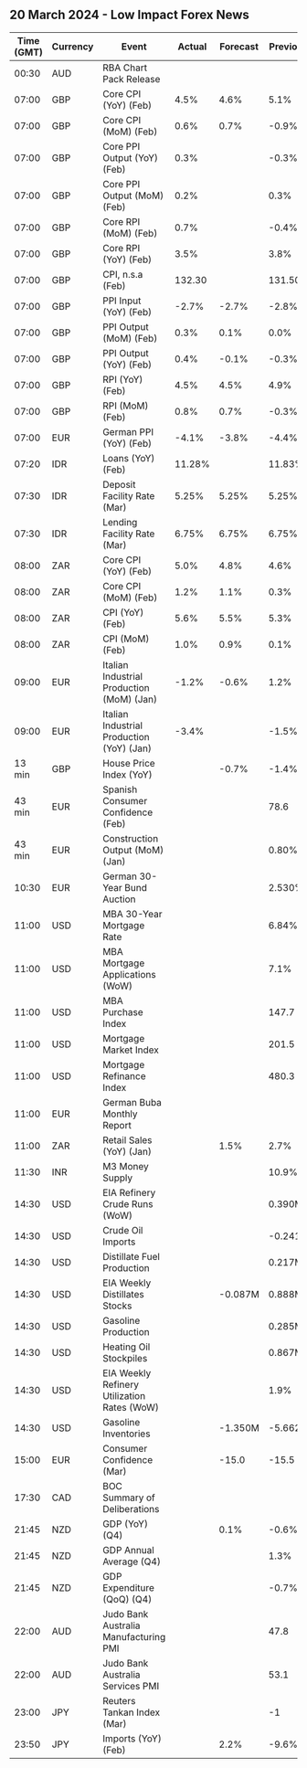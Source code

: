 ## 20 March 2024 - Low Impact Forex News

| Time (GMT) | Currency | Event | Actual | Forecast | Previous |
|------|----------|-------|--------|----------|----------|
| 00:30 | AUD | RBA Chart Pack Release |  |  |  |
| 07:00 | GBP | Core CPI (YoY) (Feb) | 4.5% | 4.6% | 5.1% |
| 07:00 | GBP | Core CPI (MoM) (Feb) | 0.6% | 0.7% | -0.9% |
| 07:00 | GBP | Core PPI Output (YoY) (Feb) | 0.3% |  | -0.3% |
| 07:00 | GBP | Core PPI Output (MoM) (Feb) | 0.2% |  | 0.3% |
| 07:00 | GBP | Core RPI (MoM) (Feb) | 0.7% |  | -0.4% |
| 07:00 | GBP | Core RPI (YoY) (Feb) | 3.5% |  | 3.8% |
| 07:00 | GBP | CPI, n.s.a (Feb) | 132.30 |  | 131.50 |
| 07:00 | GBP | PPI Input (YoY) (Feb) | -2.7% | -2.7% | -2.8% |
| 07:00 | GBP | PPI Output (MoM) (Feb) | 0.3% | 0.1% | 0.0% |
| 07:00 | GBP | PPI Output (YoY) (Feb) | 0.4% | -0.1% | -0.3% |
| 07:00 | GBP | RPI (YoY) (Feb) | 4.5% | 4.5% | 4.9% |
| 07:00 | GBP | RPI (MoM) (Feb) | 0.8% | 0.7% | -0.3% |
| 07:00 | EUR | German PPI (YoY) (Feb) | -4.1% | -3.8% | -4.4% |
| 07:20 | IDR | Loans (YoY) (Feb) | 11.28% |  | 11.83% |
| 07:30 | IDR | Deposit Facility Rate (Mar) | 5.25% | 5.25% | 5.25% |
| 07:30 | IDR | Lending Facility Rate (Mar) | 6.75% | 6.75% | 6.75% |
| 08:00 | ZAR | Core CPI (YoY) (Feb) | 5.0% | 4.8% | 4.6% |
| 08:00 | ZAR | Core CPI (MoM) (Feb) | 1.2% | 1.1% | 0.3% |
| 08:00 | ZAR | CPI (YoY) (Feb) | 5.6% | 5.5% | 5.3% |
| 08:00 | ZAR | CPI (MoM) (Feb) | 1.0% | 0.9% | 0.1% |
| 09:00 | EUR | Italian Industrial Production (MoM) (Jan) | -1.2% | -0.6% | 1.2% |
| 09:00 | EUR | Italian Industrial Production (YoY) (Jan) | -3.4% |  | -1.5% |
| 13 min | GBP | House Price Index (YoY) |  | -0.7% | -1.4% |
| 43 min | EUR | Spanish Consumer Confidence (Feb) |  |  | 78.6 |
| 43 min | EUR | Construction Output (MoM) (Jan) |  |  | 0.80% |
| 10:30 | EUR | German 30-Year Bund Auction |  |  | 2.530% |
| 11:00 | USD | MBA 30-Year Mortgage Rate |  |  | 6.84% |
| 11:00 | USD | MBA Mortgage Applications (WoW) |  |  | 7.1% |
| 11:00 | USD | MBA Purchase Index |  |  | 147.7 |
| 11:00 | USD | Mortgage Market Index |  |  | 201.5 |
| 11:00 | USD | Mortgage Refinance Index |  |  | 480.3 |
| 11:00 | EUR | German Buba Monthly Report |  |  |  |
| 11:00 | ZAR | Retail Sales (YoY) (Jan) |  | 1.5% | 2.7% |
| 11:30 | INR | M3 Money Supply |  |  | 10.9% |
| 14:30 | USD | EIA Refinery Crude Runs (WoW) |  |  | 0.390M |
| 14:30 | USD | Crude Oil Imports |  |  | -0.241M |
| 14:30 | USD | Distillate Fuel Production |  |  | 0.217M |
| 14:30 | USD | EIA Weekly Distillates Stocks |  | -0.087M | 0.888M |
| 14:30 | USD | Gasoline Production |  |  | 0.285M |
| 14:30 | USD | Heating Oil Stockpiles |  |  | 0.867M |
| 14:30 | USD | EIA Weekly Refinery Utilization Rates (WoW) |  |  | 1.9% |
| 14:30 | USD | Gasoline Inventories |  | -1.350M | -5.662M |
| 15:00 | EUR | Consumer Confidence (Mar) |  | -15.0 | -15.5 |
| 17:30 | CAD | BOC Summary of Deliberations |  |  |  |
| 21:45 | NZD | GDP (YoY) (Q4) |  | 0.1% | -0.6% |
| 21:45 | NZD | GDP Annual Average (Q4) |  |  | 1.3% |
| 21:45 | NZD | GDP Expenditure (QoQ) (Q4) |  |  | -0.7% |
| 22:00 | AUD | Judo Bank Australia Manufacturing PMI |  |  | 47.8 |
| 22:00 | AUD | Judo Bank Australia Services PMI |  |  | 53.1 |
| 23:00 | JPY | Reuters Tankan Index (Mar) |  |  | -1 |
| 23:50 | JPY | Imports (YoY) (Feb) |  | 2.2% | -9.6% |
